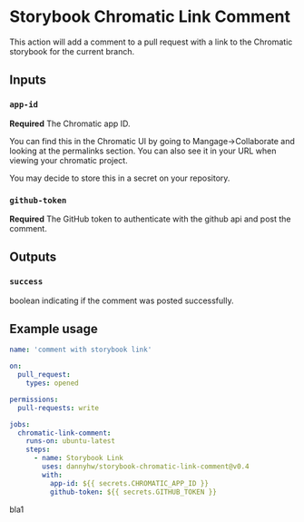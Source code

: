 # Storybook Chromatic Link Comment

This action will add a comment to a pull request with a link to the Chromatic storybook for the current branch.

## Inputs

### `app-id`

**Required** The Chromatic app ID.

You can find this in the Chromatic UI by going to Mangage->Collaborate and looking at the permalinks section. You can also see it in your URL when viewing your chromatic project.

You may decide to store this in a secret on your repository.

### `github-token`

**Required** The GitHub token to authenticate with the github api and post the comment.

## Outputs

### `success`

boolean indicating if the comment was posted successfully.

## Example usage

```yaml
name: 'comment with storybook link'

on:
  pull_request:
    types: opened

permissions:
  pull-requests: write

jobs:
  chromatic-link-comment:
    runs-on: ubuntu-latest
    steps:
      - name: Storybook Link
        uses: dannyhw/storybook-chromatic-link-comment@v0.4
        with:
          app-id: ${{ secrets.CHROMATIC_APP_ID }}
          github-token: ${{ secrets.GITHUB_TOKEN }}
```

bla1
